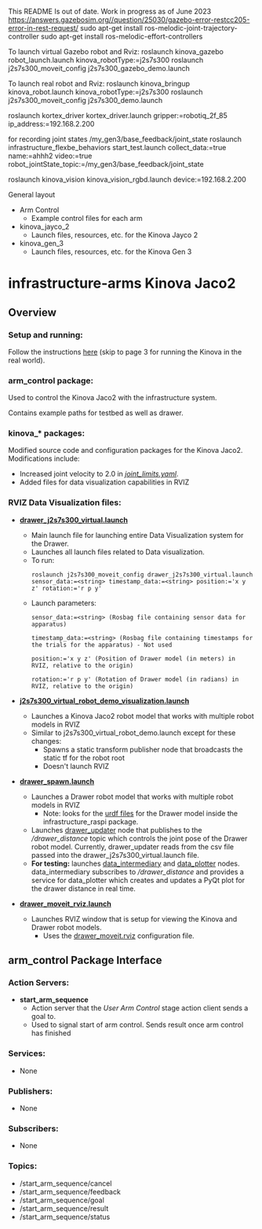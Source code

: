 This README Is out of date. Work in progress as of June 2023
https://answers.gazebosim.org//question/25030/gazebo-error-restcc205-error-in-rest-request/
sudo apt-get install ros-melodic-joint-trajectory-controller
sudo apt-get install ros-melodic-effort-controllers


To launch virtual Gazebo robot and Rviz:
roslaunch kinova_gazebo robot_launch.launch kinova_robotType:=j2s7s300
roslaunch j2s7s300_moveit_config j2s7s300_gazebo_demo.launch

To launch real robot and Rviz:
roslaunch kinova_bringup kinova_robot.launch kinova_robotType:=j2s7s300
roslaunch j2s7s300_moveit_config j2s7s300_demo.launch


roslaunch kortex_driver kortex_driver.launch gripper:=robotiq_2f_85 ip_address:=192.168.2.200

for recording joint states /my_gen3/base_feedback/joint_state
roslaunch infrastructure_flexbe_behaviors start_test.launch collect_data:=true name:=ahhh2 video:=true robot_jointState_topic:=/my_gen3/base_feedback/joint_state

roslaunch kinova_vision kinova_vision_rgbd.launch device:=192.168.2.200

General layout
* Arm Control
  * Example control files for each arm
* kinova_jayco_2
  * Launch files, resources, etc. for the Kinova Jayco 2
* kinova_gen_3
  * Launch files, resources, etc. for the Kinova Gen 3


# infrastructure-arms Kinova Jaco2
## Overview
### Setup and running:
Follow the instructions [here](https://docs.google.com/document/d/1U_Y6YVRuo5g96acER3KHRvnXLiMlDnD1l2XDX_rjrJY/edit?usp=sharing) (skip to page 3 for running the Kinova in the real world).

### arm_control package:
Used to control the Kinova Jaco2 with the infrastructure system.

Contains example paths for testbed as well as drawer.

### kinova_\* packages:
Modified source code and configuration packages for the Kinova Jaco2. Modifications include:
- Increased joint velocity to 2.0 in [_joint_limits.yaml_](https://github.com/OSUrobotics/infrastructure-arms/blob/Kinova_j2s7s300/kinova_moveit/robot_configs/j2s7s300_moveit_config/config/joint_limits.yaml).
- Added files for data visualization capabilities in RVIZ

### RVIZ Data Visualization files:
- [__drawer_j2s7s300_virtual.launch__](https://github.com/OSUrobotics/infrastructure-arms/blob/Kinova_j2s7s300/kinova_moveit/robot_configs/j2s7s300_moveit_config/launch/drawer_j2s7s300_virtual.launch)
  - Main launch file for launching entire Data Visualization system for the Drawer.
  - Launches all launch files related to Data visualization.
  - To run:
    ```console
    roslaunch j2s7s300_moveit_config drawer_j2s7s300_virtual.launch sensor_data:=<string> timestamp_data:=<string> position:='x y z' rotation:='r p y'
    ```
  - Launch parameters:
    ```
    sensor_data:=<string> (Rosbag file containing sensor data for apparatus)
    
    timestamp_data:=<string> (Rosbag file containing timestamps for the trials for the apparatus) - Not used

    position:='x y z' (Position of Drawer model (in meters) in RVIZ, relative to the origin)
  
    rotation:='r p y' (Rotation of Drawer model (in radians) in RVIZ, relative to the origin)
    ```
- [__j2s7s300_virtual_robot_demo_visualization.launch__](https://github.com/OSUrobotics/infrastructure-arms/blob/Kinova_j2s7s300/kinova_moveit/robot_configs/j2s7s300_moveit_config/launch/j2s7s300_virtual_robot_demo_visualization.launch)
  - Launches a Kinova Jaco2 robot model that works with multiple robot models in RVIZ
  - Similar to j2s7s300_virtual_robot_demo.launch except for these changes:
    - Spawns a static transform publisher node that broadcasts the static tf for the robot root
    - Doesn't launch RVIZ
  
- [__drawer_spawn.launch__](https://github.com/OSUrobotics/infrastructure-arms/blob/Kinova_j2s7s300/kinova_description/launch/drawer_spawn.launch)
  - Launches a Drawer robot model that works with multiple robot models in RVIZ
    - Note: looks for the [urdf files](https://github.com/OSUrobotics/infrastructure-raspi/tree/drawer/infrastructure_raspi/urdf) for the Drawer model inside the infrastructure_raspi package.
  - Launches [drawer_updater](https://github.com/OSUrobotics/infrastructure-arms/blob/Kinova_j2s7s300/kinova_description/src/drawer_updater.py) node that publishes to the _/drawer_distance_ topic which controls the joint pose of the Drawer robot model. Currently, drawer_updater reads from the csv file passed into the drawer_j2s7s300_virtual.launch file.
  - __For testing:__ launches [data_intermediary](https://github.com/OSUrobotics/infrastructure-arms/blob/Kinova_j2s7s300/kinova_description/src/data_intermediary.py)  and [data_plotter](https://github.com/OSUrobotics/infrastructure-arms/blob/Kinova_j2s7s300/kinova_description/src/data_plotter.py) nodes. data_intermediary subscribes to _/drawer_distance_ and provides a service for data_plotter which creates and updates a PyQt plot for the drawer distance in real time.

- [__drawer_moveit_rviz.launch__](https://github.com/OSUrobotics/infrastructure-arms/blob/Kinova_j2s7s300/kinova_moveit/robot_configs/j2s7s300_moveit_config/launch/drawer_moveit_rviz.launch)
  - Launches RVIZ window that is setup for viewing the Kinova and Drawer robot models.
    - Uses the [drawer_moveit.rviz](https://github.com/OSUrobotics/infrastructure-arms/blob/Kinova_j2s7s300/kinova_moveit/robot_configs/j2s7s300_moveit_config/launch/drawer_moveit.rviz) configuration file.

## arm_control Package Interface
### Action Servers:
- __start_arm_sequence__
  - Action server that the _User Arm Control_ stage action client sends a goal to.
  - Used to signal start of arm control. Sends result once arm control has finished
### Services:
- None
### Publishers:
- None
### Subscribers:
- None
### Topics:
- /start_arm_sequence/cancel
- /start_arm_sequence/feedback
- /start_arm_sequence/goal
- /start_arm_sequence/result
- /start_arm_sequence/status
